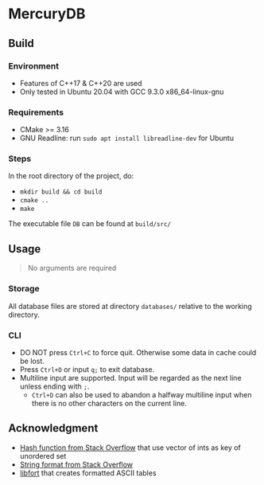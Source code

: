 # MercuryDB

## Build

### Environment

- Features of C++17 & C++20 are used
- Only tested in Ubuntu 20.04 with GCC 9.3.0 x86_64-linux-gnu

### Requirements

- CMake >= 3.16
- GNU Readline: run `sudo apt install libreadline-dev` for Ubuntu

### Steps

In the root directory of the project, do:
- `mkdir build && cd build`
- `cmake ..`
- `make`

The executable file `DB` can be found at `build/src/`

## Usage

> No arguments are required

### Storage

All database files are stored at directory `databases/` relative to the working directory.

### CLI

- DO NOT press `Ctrl+C` to force quit. Otherwise some data in cache could be lost.
- Press `Ctrl+D` or input `q;` to exit database.
- Multiline input are supported. Input will be regarded as the next line unless ending with `;`.
  - `Ctrl+D` can also be used to abandon a halfway multiline input when there is no other characters on the current line.

## Acknowledgment

- [Hash function from Stack Overflow](https://stackoverflow.com/a/29855973) that use vector of ints as key of unordered set
- [String format from Stack Overflow](https://stackoverflow.com/a/26221725)
- [libfort](https://github.com/seleznevae/libfort) that creates formatted ASCII tables

